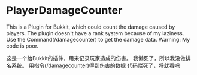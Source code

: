 # PlayerDamageCounter
This is a Plugin for Bukkit, which could count the damage caused by players. The plugin doesn't have a rank system because of my laziness.
Use the Command(/damagecounter) to get the damage data.
Warning:
My code is poor.

这是一个给Bukkit的插件，用来记录玩家造成的伤害。
我懒死了，所以我没做排名系统。
用指令(/damagecounter)得到伤害的数据
代码烂死了，将就看吧
